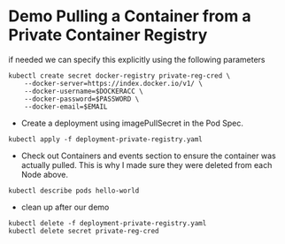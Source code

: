 # Demo Pulling a Container from a Private Container Registry

if needed we can specify this explicitly using the following parameters

```
kubectl create secret docker-registry private-reg-cred \
    --docker-server=https://index.docker.io/v1/ \
    --docker-username=$DOCKERACC \
    --docker-password=$PASSWORD \
    --docker-email=$EMAIL
```

- Create a deployment using imagePullSecret in the Pod Spec.

```
kubectl apply -f deployment-private-registry.yaml
```

- Check out Containers and events section to ensure the container was actually pulled.
This is why I made sure they were deleted from each Node above. 

```
kubectl describe pods hello-world
```

- clean up after our demo

```
kubectl delete -f deployment-private-registry.yaml
kubectl delete secret private-reg-cred
```